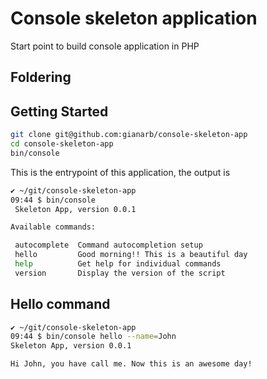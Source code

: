 # Console skeleton application
Start point to build console application in PHP

## Foldering

## Getting Started
```bash
git clone git@github.com:gianarb/console-skeleton-app
cd console-skeleton-app
bin/console
```
This is the entrypoint of this application, the output is
```bash
✔ ~/git/console-skeleton-app
09:44 $ bin/console
 Skeleton App, version 0.0.1

Available commands:

 autocomplete  Command autocompletion setup
 hello         Good morning!! This is a beautiful day
 help          Get help for individual commands
 version       Display the version of the script
```

## Hello command
```bash
✔ ~/git/console-skeleton-app 
09:44 $ bin/console hello --name=John
Skeleton App, version 0.0.1

Hi John, you have call me. Now this is an awesome day!
```

